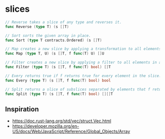 # slices

```go
// Reverse takes a slice of any type and reverses it.
func Reverse (type T) (s []T)

// Sort sorts the given array in place.
func Sort (type T contracts.Ordered) (s []T)

// Map creates a new slice by applying a transformation to all elements in an existing slice.
func Map (type T, U) (s []T, f func(T) U) []U

// Filter creates a new slice by applying a filter to all elements in an existing slice.
func Filter (type T) (s []T, f func(T) bool) []T

// Every returns true if f returns true for every element in the slice.
func Every (type T) (s []T, f func(T) bool) bool

// Split returns a slice of subslices separated by elements that f returns true for.
func Split (type T) (s []T, f func(T) bool) [][]T
```

## Inspiration

* https://doc.rust-lang.org/std/vec/struct.Vec.html
* https://developer.mozilla.org/en-US/docs/Web/JavaScript/Reference/Global_Objects/Array
